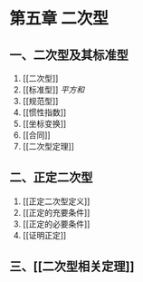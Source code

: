 # 第五章 二次型
## 一、二次型及其标准型
1. [[二次型]]
2. [[标准型]] *平方和*
3. [[规范型]]
4. [[惯性指数]]
5. [[坐标变换]]
6. [[合同]]
7. [[二次型定理]]

## 二、正定二次型
1. [[正定二次型定义]]
2. [[正定的充要条件]]
3. [[正定的必要条件]]
4. [[证明正定]]

## 三、[[二次型相关定理]]
